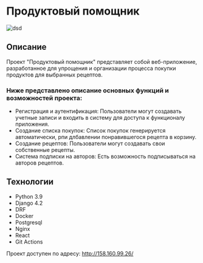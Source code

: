 # Продуктовый помощник


![dsd](https://github.com/Rashid-creator-droid/foodgram-project-react/actions/workflows/foodgram_workflow.yml/badge.svg?event=push)


## Описание

Проект "Продуктовый помощник" представляет собой веб-приложение, разработанное для упрощения и организации процесса покупки продуктов для выбранных рецептов.
### Ниже представлено описание основных функций и возможностей проекта:
- Регистрация и аутентификация: Пользователи могут создавать учетные записи и входить в систему для доступа к функционалу приложения.
- Создание списка покупок: Список покупок генерируется автоматически, рпи длбавлении понравившегося рецепта в корзину.
- Создание рецептов: Пользователи могут создавать свои собственные рецепты.
- Система подписки на авторов: Есть возможность подписываться на авторов рецептов.

## Технологии
- Python 3.9
- Django 4.2
- DRF
- Docker
- Postgresql
- Nginx
- React
- Git Actions


Проект доступен по адресу: http://158.160.99.26/